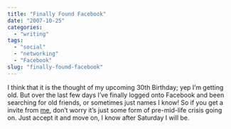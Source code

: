 ```yaml
---
title: "Finally Found Facebook"
date: "2007-10-25"
categories:
  - "writing"
tags:
  - "social"
  - "networking"
  - "Facebook"
slug: "finally-found-facebook"
---
```


I think that it is the thought of my upcoming 30th Birthday; yep I’m getting old. But over the last few days I’ve finally logged onto Facebook and been searching for old friends, or sometimes just names I know! So if you get a invite from [me][1], don’t worry it’s just some form of pre-mid-life crisis going on. Just accept it and move on, I know after Saturday I will be.

[1]: https://www.facebook.com/profile.php?id=732105946
